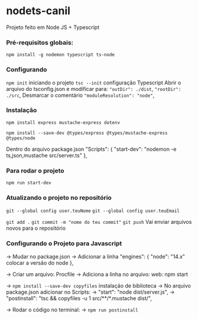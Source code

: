 # nodets-canil
Projeto feito em Node JS + Typescript

### Pré-requisitos globais:
`npm install -g nodemon typescript ts-node`

### Configurando
`npm init` iniciando o projeto
`tsc --init` configuração Typescript
Abrir o arquivo do tsconfig.json e modificar para:
`"outDir": ./dist`,
`"rootDir": ./src`,
Desmarcar o comentário
`"moduleResolution": "node"`,

### Instalação
`npm install express mustache-express dotenv`

`npm install --save-dev @types/express @types/mustache-express @types/node`

Dentro do arquivo package.json
 "Scripts": {
     "start-dev": "nodemon -e ts,json,mustache src/server.ts"
 },

### Para rodar o projeto
`npm run start-dev`

### Atualizando o projeto no repositório
`git --global config user.teuNome`
`git --global config user.teuEmail`

`git add .`
`git commit -m "nome do teu commit"`
`git push` Vai enviar arquivos novos para o repositório

### Configurando o Projeto para Javascript
 -> Mudar no package.json
 -> Adicionar a linha 
  "engines": {
    "node": "14.x" colocar a versão do node
  },

  -> Criar um arquivo: Procfile
  -> Adiciona a linha no arquivo: web: npm start

  -> `npm install --save-dev copyfiles` instalação de biblioteca
  -> No arquivo package.json adicionar no Scripts:
  -> "start": "node dist/server.js",
  -> "postinstall": "tsc && copyfiles -u 1 src/**/*.mustache dist/",

  -> Rodar o código no terminal:
  -> `npm run postinstall`
